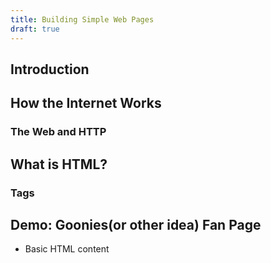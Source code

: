 ```yaml
---
title: Building Simple Web Pages
draft: true
---
```


## Introduction

## How the Internet Works

### The Web and HTTP

## What is HTML?

### Tags

## Demo: Goonies(or other idea) Fan Page

 - Basic HTML content

